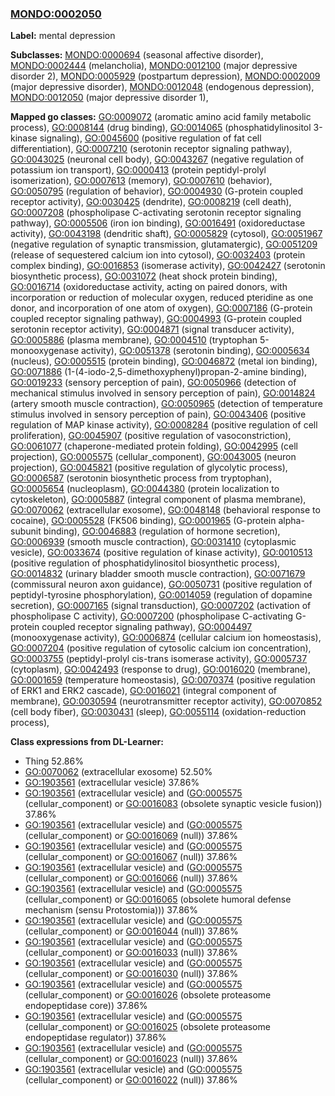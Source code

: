 
### [MONDO:0002050](http://purl.obolibrary.org/obo/MONDO_0002050)
**Label:** mental depression

**Subclasses:** [MONDO:0000694](http://purl.obolibrary.org/obo/MONDO_0000694) (seasonal affective disorder), [MONDO:0002444](http://purl.obolibrary.org/obo/MONDO_0002444) (melancholia), [MONDO:0012100](http://purl.obolibrary.org/obo/MONDO_0012100) (major depressive disorder 2), [MONDO:0005929](http://purl.obolibrary.org/obo/MONDO_0005929) (postpartum depression), [MONDO:0002009](http://purl.obolibrary.org/obo/MONDO_0002009) (major depressive disorder), [MONDO:0012048](http://purl.obolibrary.org/obo/MONDO_0012048) (endogenous depression), [MONDO:0012050](http://purl.obolibrary.org/obo/MONDO_0012050) (major depressive disorder 1), 

**Mapped go classes:** [GO:0009072](http://purl.obolibrary.org/obo/GO_0009072) (aromatic amino acid family metabolic process), [GO:0008144](http://purl.obolibrary.org/obo/GO_0008144) (drug binding), [GO:0014065](http://purl.obolibrary.org/obo/GO_0014065) (phosphatidylinositol 3-kinase signaling), [GO:0045600](http://purl.obolibrary.org/obo/GO_0045600) (positive regulation of fat cell differentiation), [GO:0007210](http://purl.obolibrary.org/obo/GO_0007210) (serotonin receptor signaling pathway), [GO:0043025](http://purl.obolibrary.org/obo/GO_0043025) (neuronal cell body), [GO:0043267](http://purl.obolibrary.org/obo/GO_0043267) (negative regulation of potassium ion transport), [GO:0000413](http://purl.obolibrary.org/obo/GO_0000413) (protein peptidyl-prolyl isomerization), [GO:0007613](http://purl.obolibrary.org/obo/GO_0007613) (memory), [GO:0007610](http://purl.obolibrary.org/obo/GO_0007610) (behavior), [GO:0050795](http://purl.obolibrary.org/obo/GO_0050795) (regulation of behavior), [GO:0004930](http://purl.obolibrary.org/obo/GO_0004930) (G-protein coupled receptor activity), [GO:0030425](http://purl.obolibrary.org/obo/GO_0030425) (dendrite), [GO:0008219](http://purl.obolibrary.org/obo/GO_0008219) (cell death), [GO:0007208](http://purl.obolibrary.org/obo/GO_0007208) (phospholipase C-activating serotonin receptor signaling pathway), [GO:0005506](http://purl.obolibrary.org/obo/GO_0005506) (iron ion binding), [GO:0016491](http://purl.obolibrary.org/obo/GO_0016491) (oxidoreductase activity), [GO:0043198](http://purl.obolibrary.org/obo/GO_0043198) (dendritic shaft), [GO:0005829](http://purl.obolibrary.org/obo/GO_0005829) (cytosol), [GO:0051967](http://purl.obolibrary.org/obo/GO_0051967) (negative regulation of synaptic transmission, glutamatergic), [GO:0051209](http://purl.obolibrary.org/obo/GO_0051209) (release of sequestered calcium ion into cytosol), [GO:0032403](http://purl.obolibrary.org/obo/GO_0032403) (protein complex binding), [GO:0016853](http://purl.obolibrary.org/obo/GO_0016853) (isomerase activity), [GO:0042427](http://purl.obolibrary.org/obo/GO_0042427) (serotonin biosynthetic process), [GO:0031072](http://purl.obolibrary.org/obo/GO_0031072) (heat shock protein binding), [GO:0016714](http://purl.obolibrary.org/obo/GO_0016714) (oxidoreductase activity, acting on paired donors, with incorporation or reduction of molecular oxygen, reduced pteridine as one donor, and incorporation of one atom of oxygen), [GO:0007186](http://purl.obolibrary.org/obo/GO_0007186) (G-protein coupled receptor signaling pathway), [GO:0004993](http://purl.obolibrary.org/obo/GO_0004993) (G-protein coupled serotonin receptor activity), [GO:0004871](http://purl.obolibrary.org/obo/GO_0004871) (signal transducer activity), [GO:0005886](http://purl.obolibrary.org/obo/GO_0005886) (plasma membrane), [GO:0004510](http://purl.obolibrary.org/obo/GO_0004510) (tryptophan 5-monooxygenase activity), [GO:0051378](http://purl.obolibrary.org/obo/GO_0051378) (serotonin binding), [GO:0005634](http://purl.obolibrary.org/obo/GO_0005634) (nucleus), [GO:0005515](http://purl.obolibrary.org/obo/GO_0005515) (protein binding), [GO:0046872](http://purl.obolibrary.org/obo/GO_0046872) (metal ion binding), [GO:0071886](http://purl.obolibrary.org/obo/GO_0071886) (1-(4-iodo-2,5-dimethoxyphenyl)propan-2-amine binding), [GO:0019233](http://purl.obolibrary.org/obo/GO_0019233) (sensory perception of pain), [GO:0050966](http://purl.obolibrary.org/obo/GO_0050966) (detection of mechanical stimulus involved in sensory perception of pain), [GO:0014824](http://purl.obolibrary.org/obo/GO_0014824) (artery smooth muscle contraction), [GO:0050965](http://purl.obolibrary.org/obo/GO_0050965) (detection of temperature stimulus involved in sensory perception of pain), [GO:0043406](http://purl.obolibrary.org/obo/GO_0043406) (positive regulation of MAP kinase activity), [GO:0008284](http://purl.obolibrary.org/obo/GO_0008284) (positive regulation of cell proliferation), [GO:0045907](http://purl.obolibrary.org/obo/GO_0045907) (positive regulation of vasoconstriction), [GO:0061077](http://purl.obolibrary.org/obo/GO_0061077) (chaperone-mediated protein folding), [GO:0042995](http://purl.obolibrary.org/obo/GO_0042995) (cell projection), [GO:0005575](http://purl.obolibrary.org/obo/GO_0005575) (cellular_component), [GO:0043005](http://purl.obolibrary.org/obo/GO_0043005) (neuron projection), [GO:0045821](http://purl.obolibrary.org/obo/GO_0045821) (positive regulation of glycolytic process), [GO:0006587](http://purl.obolibrary.org/obo/GO_0006587) (serotonin biosynthetic process from tryptophan), [GO:0005654](http://purl.obolibrary.org/obo/GO_0005654) (nucleoplasm), [GO:0044380](http://purl.obolibrary.org/obo/GO_0044380) (protein localization to cytoskeleton), [GO:0005887](http://purl.obolibrary.org/obo/GO_0005887) (integral component of plasma membrane), [GO:0070062](http://purl.obolibrary.org/obo/GO_0070062) (extracellular exosome), [GO:0048148](http://purl.obolibrary.org/obo/GO_0048148) (behavioral response to cocaine), [GO:0005528](http://purl.obolibrary.org/obo/GO_0005528) (FK506 binding), [GO:0001965](http://purl.obolibrary.org/obo/GO_0001965) (G-protein alpha-subunit binding), [GO:0046883](http://purl.obolibrary.org/obo/GO_0046883) (regulation of hormone secretion), [GO:0006939](http://purl.obolibrary.org/obo/GO_0006939) (smooth muscle contraction), [GO:0031410](http://purl.obolibrary.org/obo/GO_0031410) (cytoplasmic vesicle), [GO:0033674](http://purl.obolibrary.org/obo/GO_0033674) (positive regulation of kinase activity), [GO:0010513](http://purl.obolibrary.org/obo/GO_0010513) (positive regulation of phosphatidylinositol biosynthetic process), [GO:0014832](http://purl.obolibrary.org/obo/GO_0014832) (urinary bladder smooth muscle contraction), [GO:0071679](http://purl.obolibrary.org/obo/GO_0071679) (commissural neuron axon guidance), [GO:0050731](http://purl.obolibrary.org/obo/GO_0050731) (positive regulation of peptidyl-tyrosine phosphorylation), [GO:0014059](http://purl.obolibrary.org/obo/GO_0014059) (regulation of dopamine secretion), [GO:0007165](http://purl.obolibrary.org/obo/GO_0007165) (signal transduction), [GO:0007202](http://purl.obolibrary.org/obo/GO_0007202) (activation of phospholipase C activity), [GO:0007200](http://purl.obolibrary.org/obo/GO_0007200) (phospholipase C-activating G-protein coupled receptor signaling pathway), [GO:0004497](http://purl.obolibrary.org/obo/GO_0004497) (monooxygenase activity), [GO:0006874](http://purl.obolibrary.org/obo/GO_0006874) (cellular calcium ion homeostasis), [GO:0007204](http://purl.obolibrary.org/obo/GO_0007204) (positive regulation of cytosolic calcium ion concentration), [GO:0003755](http://purl.obolibrary.org/obo/GO_0003755) (peptidyl-prolyl cis-trans isomerase activity), [GO:0005737](http://purl.obolibrary.org/obo/GO_0005737) (cytoplasm), [GO:0042493](http://purl.obolibrary.org/obo/GO_0042493) (response to drug), [GO:0016020](http://purl.obolibrary.org/obo/GO_0016020) (membrane), [GO:0001659](http://purl.obolibrary.org/obo/GO_0001659) (temperature homeostasis), [GO:0070374](http://purl.obolibrary.org/obo/GO_0070374) (positive regulation of ERK1 and ERK2 cascade), [GO:0016021](http://purl.obolibrary.org/obo/GO_0016021) (integral component of membrane), [GO:0030594](http://purl.obolibrary.org/obo/GO_0030594) (neurotransmitter receptor activity), [GO:0070852](http://purl.obolibrary.org/obo/GO_0070852) (cell body fiber), [GO:0030431](http://purl.obolibrary.org/obo/GO_0030431) (sleep), [GO:0055114](http://purl.obolibrary.org/obo/GO_0055114) (oxidation-reduction process), 

**Class expressions from DL-Learner:**

- Thing 52.86%
- [GO:0070062](http://purl.obolibrary.org/obo/GO_0070062) (extracellular exosome) 52.50%
- [GO:1903561](http://purl.obolibrary.org/obo/GO_1903561) (extracellular vesicle) 37.86%
- [GO:1903561](http://purl.obolibrary.org/obo/GO_1903561) (extracellular vesicle) and ([GO:0005575](http://purl.obolibrary.org/obo/GO_0005575) (cellular_component) or [GO:0016083](http://purl.obolibrary.org/obo/GO_0016083) (obsolete synaptic vesicle fusion)) 37.86%
- [GO:1903561](http://purl.obolibrary.org/obo/GO_1903561) (extracellular vesicle) and ([GO:0005575](http://purl.obolibrary.org/obo/GO_0005575) (cellular_component) or [GO:0016069](http://purl.obolibrary.org/obo/GO_0016069) (null)) 37.86%
- [GO:1903561](http://purl.obolibrary.org/obo/GO_1903561) (extracellular vesicle) and ([GO:0005575](http://purl.obolibrary.org/obo/GO_0005575) (cellular_component) or [GO:0016067](http://purl.obolibrary.org/obo/GO_0016067) (null)) 37.86%
- [GO:1903561](http://purl.obolibrary.org/obo/GO_1903561) (extracellular vesicle) and ([GO:0005575](http://purl.obolibrary.org/obo/GO_0005575) (cellular_component) or [GO:0016066](http://purl.obolibrary.org/obo/GO_0016066) (null)) 37.86%
- [GO:1903561](http://purl.obolibrary.org/obo/GO_1903561) (extracellular vesicle) and ([GO:0005575](http://purl.obolibrary.org/obo/GO_0005575) (cellular_component) or [GO:0016065](http://purl.obolibrary.org/obo/GO_0016065) (obsolete humoral defense mechanism (sensu Protostomia))) 37.86%
- [GO:1903561](http://purl.obolibrary.org/obo/GO_1903561) (extracellular vesicle) and ([GO:0005575](http://purl.obolibrary.org/obo/GO_0005575) (cellular_component) or [GO:0016044](http://purl.obolibrary.org/obo/GO_0016044) (null)) 37.86%
- [GO:1903561](http://purl.obolibrary.org/obo/GO_1903561) (extracellular vesicle) and ([GO:0005575](http://purl.obolibrary.org/obo/GO_0005575) (cellular_component) or [GO:0016033](http://purl.obolibrary.org/obo/GO_0016033) (null)) 37.86%
- [GO:1903561](http://purl.obolibrary.org/obo/GO_1903561) (extracellular vesicle) and ([GO:0005575](http://purl.obolibrary.org/obo/GO_0005575) (cellular_component) or [GO:0016030](http://purl.obolibrary.org/obo/GO_0016030) (null)) 37.86%
- [GO:1903561](http://purl.obolibrary.org/obo/GO_1903561) (extracellular vesicle) and ([GO:0005575](http://purl.obolibrary.org/obo/GO_0005575) (cellular_component) or [GO:0016026](http://purl.obolibrary.org/obo/GO_0016026) (obsolete proteasome endopeptidase core)) 37.86%
- [GO:1903561](http://purl.obolibrary.org/obo/GO_1903561) (extracellular vesicle) and ([GO:0005575](http://purl.obolibrary.org/obo/GO_0005575) (cellular_component) or [GO:0016025](http://purl.obolibrary.org/obo/GO_0016025) (obsolete proteasome endopeptidase regulator)) 37.86%
- [GO:1903561](http://purl.obolibrary.org/obo/GO_1903561) (extracellular vesicle) and ([GO:0005575](http://purl.obolibrary.org/obo/GO_0005575) (cellular_component) or [GO:0016023](http://purl.obolibrary.org/obo/GO_0016023) (null)) 37.86%
- [GO:1903561](http://purl.obolibrary.org/obo/GO_1903561) (extracellular vesicle) and ([GO:0005575](http://purl.obolibrary.org/obo/GO_0005575) (cellular_component) or [GO:0016022](http://purl.obolibrary.org/obo/GO_0016022) (null)) 37.86%



